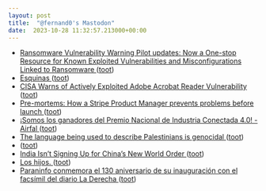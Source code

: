 ```yaml
---
layout: post
title:  "@fernand0's Mastodon"
date:  2023-10-28 11:32:57.213000+00:00
---
```

*  [Ransomware Vulnerability Warning Pilot updates: Now a One-stop Resource for Known Exploited Vulnerabilities and Misconfigurations Linked to Ransomware   ](https://www.cisa.gov/news-events/news/ransomware-vulnerability-warning-pilot-updates-now-one-stop-resource-known-exploited-vulnerabilities) ([toot](https://mastodon.social/@fernand0/111312422647298332))
*  [Esquinas ](https://www.flickr.com/photos/fernand0/53266227862) ([toot](https://mastodon.social/@fernand0/111312332201616161))
*  [CISA Warns of Actively Exploited Adobe Acrobat Reader Vulnerability ](https://thehackernews.com/2023/10/us-cybersecurity-agency-warns-of.htm) ([toot](https://mastodon.social/@fernand0/111312090999422925))
*  [Pre-mortems: How a Stripe Product Manager prevents problems before launch ](https://coda.io/@shreyas/pre-mortem) ([toot](https://mastodon.social/@fernand0/111311970493130032))
*  [¡Somos los ganadores del Premio Nacional de Industria Conectada 4.0! - Airfal ](https://www.airfal.com/2023/10/04/airfal-gana-el-premio-nacional-de-industria-conectada-4-0) ([toot](https://mastodon.social/@fernand0/111311675358414500))
*  [The language being used to describe Palestinians is genocidal ](https://www.theguardian.com/commentisfree/2023/oct/16/the-language-being-used-to-describe-palestinians-is-genocida) ([toot](https://mastodon.social/@fernand0/111311477627047460))
*  [ ](https://mastodon.social/@clueless_capybara) ([toot](https://mastodon.social/@fernand0/111308419894539173))
*  [India Isn’t Signing Up for China’s New World Order ](https://www.theatlantic.com/international/archive/2023/10/xi-jinping-china-belt-road-india-modi/675663) ([toot](https://mastodon.social/@fernand0/111308400792584396))
*  [Los hijos. ](https://avecesunafoto.wordpress.com/2023/10/27/los-hijos-3) ([toot](https://mastodon.social/@fernand0/111308113970868707))
*  [Paraninfo conmemora el 130 aniversario de su inauguración con el facsímil del diario La Derecha ](http://www.unizar.es/actualidad/vernoticia_ng.php?id=7578) ([toot](https://mastodon.social/@fernand0/111308090067556432))
